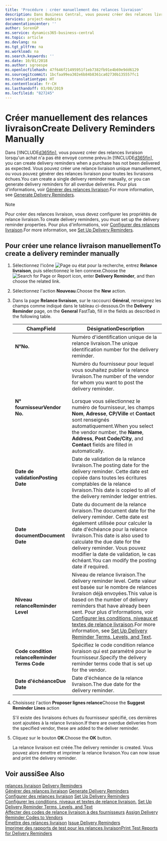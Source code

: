 ```yaml
---
title: 'Procédure : créer manuellement des relances livraison'
description: Dans Business Central, vous pouvez créer des relances livraison lorsqu'un achat n'a pas été envoyé comme prévu. Vous pouvez créer une relance livraison unique manuellement, ou vous pouvez générer des relances livraison pour toutes les livraisons échues.
services: project-madeira
documentationcenter: ''
author: SorenGP
ms.service: dynamics365-business-central
ms.topic: article
ms.devlang: na
ms.tgt_pltfrm: na
ms.workload: na
ms.search.keywords: ''
ms.date: 10/01/2018
ms.author: sgroespe
ms.openlocfilehash: 47f646f21495951f1eb7382fb91e4b69e9dd6129
ms.sourcegitcommit: 1bcfaa99ea302e6b84b8361ca02730b135557fc1
ms.translationtype: HT
ms.contentlocale: fr-CH
ms.lasthandoff: 03/08/2019
ms.locfileid: "827245"
---
```

# <a name="create-delivery-reminders-manually"></a><span data-ttu-id="deb13-104">Créer manuellement des relances livraison</span><span class="sxs-lookup"><span data-stu-id="deb13-104">Create Delivery Reminders Manually</span></span>
<span data-ttu-id="deb13-105">Dans [!INCLUDE[d365fin](../../includes/d365fin_md.md)], vous pouvez créer des relances livraison lorsqu'un achat n'a pas été envoyé comme prévu.</span><span class="sxs-lookup"><span data-stu-id="deb13-105">In [!INCLUDE[d365fin](../../includes/d365fin_md.md)], you can create delivery reminders when a purchase has not been delivered as expected.</span></span> <span data-ttu-id="deb13-106">Vous pouvez créer une relance livraison unique manuellement, ou vous pouvez générer des relances livraison pour toutes les livraisons échues.</span><span class="sxs-lookup"><span data-stu-id="deb13-106">You can create a single delivery reminder manually, or you can generate delivery reminders for all overdue deliveries.</span></span> <span data-ttu-id="deb13-107">Pour plus d'informations, voir [Générer des relances livraison](how-to-generate-delivery-reminders.md).</span><span class="sxs-lookup"><span data-stu-id="deb13-107">For more information, see [Generate Delivery Reminders](how-to-generate-delivery-reminders.md).</span></span>

> [!NOTE]
> <span data-ttu-id="deb13-108">Pour créer des relances livraison, vous devez configurer les propriétés de relance livraison.</span><span class="sxs-lookup"><span data-stu-id="deb13-108">To create delivery reminders, you must set up the delivery reminder properties.</span></span> <span data-ttu-id="deb13-109">Pour plus d'informations, voir [Configurer des relances livraison](how-to-set-up-delivery-reminders.md).</span><span class="sxs-lookup"><span data-stu-id="deb13-109">For more information, see [Set Up Delivery Reminders](how-to-set-up-delivery-reminders.md).</span></span>

## <a name="to-create-a-delivery-reminder-manually"></a><span data-ttu-id="deb13-110">Pour créer une relance livraison manuellement</span><span class="sxs-lookup"><span data-stu-id="deb13-110">To create a delivery reminder manually</span></span>  

1.  <span data-ttu-id="deb13-111">Sélectionnez l'icône ![Page ou état pour la recherche](../../media/ui-search/search_small.png "Page ou état pour la recherche"), entrez **Relance livraison**, puis sélectionnez le lien connexe.</span><span class="sxs-lookup"><span data-stu-id="deb13-111">Choose the ![Search for Page or Report](../../media/ui-search/search_small.png "Search for Page or Report icon") icon, enter **Delivery Reminder**, and then choose the related link.</span></span>  
2.  <span data-ttu-id="deb13-112">Sélectionnez l'action **Nouveau**.</span><span class="sxs-lookup"><span data-stu-id="deb13-112">Choose the **New** action.</span></span>  
3.  <span data-ttu-id="deb13-113">Dans la page **Relance livraison**, sur le raccourci **Général**, renseignez les champs comme indiqué dans le tableau ci-dessous.</span><span class="sxs-lookup"><span data-stu-id="deb13-113">On the **Delivery Reminder** page, on the **General** FastTab, fill in the fields as described in the following table.</span></span>  

    |<span data-ttu-id="deb13-114">Champ</span><span class="sxs-lookup"><span data-stu-id="deb13-114">Field</span></span>|<span data-ttu-id="deb13-115">Désignation</span><span class="sxs-lookup"><span data-stu-id="deb13-115">Description</span></span>|  
    |---------------------------------|---------------------------------------|  
    |<span data-ttu-id="deb13-116">**N°**</span><span class="sxs-lookup"><span data-stu-id="deb13-116">**No.**</span></span>|<span data-ttu-id="deb13-117">Numéro d'identification unique de la relance livraison.</span><span class="sxs-lookup"><span data-stu-id="deb13-117">The unique identification number for the delivery reminder.</span></span>|  
    |<span data-ttu-id="deb13-118">**N° fournisseur**</span><span class="sxs-lookup"><span data-stu-id="deb13-118">**Vendor No.**</span></span>|<span data-ttu-id="deb13-119">Numéro du fournisseur pour lequel vous souhaitez publier la relance livraison.</span><span class="sxs-lookup"><span data-stu-id="deb13-119">The number of the vendor for whom you want to post the delivery reminder.</span></span><br /><br /> <span data-ttu-id="deb13-120">Lorsque vous sélectionnez le numéro de fournisseur, les champs **Nom**, **Adresse**, **CP/Ville** et **Contact** sont renseignés automatiquement.</span><span class="sxs-lookup"><span data-stu-id="deb13-120">When you select the vendor number, the **Name**, **Address**, **Post Code/City**, and **Contact** fields are filled in automatically.</span></span>|  
    |<span data-ttu-id="deb13-121">**Date de validation**</span><span class="sxs-lookup"><span data-stu-id="deb13-121">**Posting Date**</span></span>|<span data-ttu-id="deb13-122">Date de validation de la relance livraison.</span><span class="sxs-lookup"><span data-stu-id="deb13-122">The posting date for the delivery reminder.</span></span> <span data-ttu-id="deb13-123">Cette date est copiée dans toutes les écritures comptables de la relance livraison.</span><span class="sxs-lookup"><span data-stu-id="deb13-123">This date is copied to all of the delivery reminder ledger entries.</span></span>|  
    |<span data-ttu-id="deb13-124">**Date document**</span><span class="sxs-lookup"><span data-stu-id="deb13-124">**Document Date**</span></span>|<span data-ttu-id="deb13-125">Date du document de la relance livraison.</span><span class="sxs-lookup"><span data-stu-id="deb13-125">The document date for the delivery reminder.</span></span> <span data-ttu-id="deb13-126">Cette date est également utilisée pour calculer la date d'échéance pour la relance livraison.</span><span class="sxs-lookup"><span data-stu-id="deb13-126">This date is also used to calculate the due date for the delivery reminder.</span></span> <span data-ttu-id="deb13-127">Vous pouvez modifier la date de validation, le cas échéant.</span><span class="sxs-lookup"><span data-stu-id="deb13-127">You can modify the posting date if required.</span></span>|  
    |<span data-ttu-id="deb13-128">**Niveau relance**</span><span class="sxs-lookup"><span data-stu-id="deb13-128">**Reminder Level**</span></span>|<span data-ttu-id="deb13-129">Niveau de relance livraison.</span><span class="sxs-lookup"><span data-stu-id="deb13-129">The delivery reminder level.</span></span> <span data-ttu-id="deb13-130">Cette valeur est basée sur le nombre de relances livraison déjà envoyées.</span><span class="sxs-lookup"><span data-stu-id="deb13-130">This value is based on the number of delivery reminders that have already been sent.</span></span> <span data-ttu-id="deb13-131">Pour plus d'informations, voir [Configurer les conditions, niveaux et textes de relance livraison](how-to-set-up-delivery-reminder-terms-levels-and-text.md).</span><span class="sxs-lookup"><span data-stu-id="deb13-131">For more information, see [Set Up Delivery Reminder Terms, Levels, and Text](how-to-set-up-delivery-reminder-terms-levels-and-text.md).</span></span>|  
    |<span data-ttu-id="deb13-132">**Code condition relance**</span><span class="sxs-lookup"><span data-stu-id="deb13-132">**Reminder Terms Code**</span></span>|<span data-ttu-id="deb13-133">Spécifiez le code condition relance livraison qui est paramétré pour le fournisseur.</span><span class="sxs-lookup"><span data-stu-id="deb13-133">Specify the delivery reminder terms code that is set up for the vendor.</span></span>|  
    |<span data-ttu-id="deb13-134">**Date d'échéance**</span><span class="sxs-lookup"><span data-stu-id="deb13-134">**Due Date**</span></span>|<span data-ttu-id="deb13-135">Date d'échéance de la relance livraison.</span><span class="sxs-lookup"><span data-stu-id="deb13-135">The due date for the delivery reminder.</span></span>|  

4.  <span data-ttu-id="deb13-136">Choisissez l'action **Proposer lignes relance**</span><span class="sxs-lookup"><span data-stu-id="deb13-136">Choose the **Suggest Reminder Lines** action</span></span>  

    <span data-ttu-id="deb13-137">S'il existe des livraisons échues du fournisseur spécifié, ces dernières sont ajoutées à la relance livraison.</span><span class="sxs-lookup"><span data-stu-id="deb13-137">If there are overdue deliveries from the specified vendor, these are added to the deliver reminder.</span></span>  

5.  <span data-ttu-id="deb13-138">Cliquez sur le bouton **OK**.</span><span class="sxs-lookup"><span data-stu-id="deb13-138">Choose the **OK** button.</span></span>  

    <span data-ttu-id="deb13-139">La relance livraison est créée.</span><span class="sxs-lookup"><span data-stu-id="deb13-139">The delivery reminder is created.</span></span> <span data-ttu-id="deb13-140">Vous pouvez alors émettre et imprimer la relance livraison.</span><span class="sxs-lookup"><span data-stu-id="deb13-140">You can now issue and print the delivery reminder.</span></span>  

## <a name="see-also"></a><span data-ttu-id="deb13-141">Voir aussi</span><span class="sxs-lookup"><span data-stu-id="deb13-141">See Also</span></span>  
 <span data-ttu-id="deb13-142">[relances livraison](delivery-reminders.md) </span><span class="sxs-lookup"><span data-stu-id="deb13-142">[Delivery Reminders](delivery-reminders.md) </span></span>  
 <span data-ttu-id="deb13-143">[Générer des relances livraison](how-to-generate-delivery-reminders.md) </span><span class="sxs-lookup"><span data-stu-id="deb13-143">[Generate Delivery Reminders](how-to-generate-delivery-reminders.md) </span></span>  
 <span data-ttu-id="deb13-144">[Configurer des relances livraison](how-to-set-up-delivery-reminders.md) </span><span class="sxs-lookup"><span data-stu-id="deb13-144">[Set Up Delivery Reminders](how-to-set-up-delivery-reminders.md) </span></span>  
 <span data-ttu-id="deb13-145">[Configurer les conditions, niveaux et textes de relance livraison.](how-to-set-up-delivery-reminder-terms-levels-and-text.md) </span><span class="sxs-lookup"><span data-stu-id="deb13-145">[Set Up Delivery Reminder Terms, Levels, and Text](how-to-set-up-delivery-reminder-terms-levels-and-text.md) </span></span>  
 <span data-ttu-id="deb13-146">[Affecter des codes de relance livraison à des fournisseurs](how-to-assign-delivery-reminder-codes-to-vendors.md) </span><span class="sxs-lookup"><span data-stu-id="deb13-146">[Assign Delivery Reminder Codes to Vendors](how-to-assign-delivery-reminder-codes-to-vendors.md) </span></span>  
 <span data-ttu-id="deb13-147">[Émettre des relances livraison](how-to-issue-delivery-reminders.md) </span><span class="sxs-lookup"><span data-stu-id="deb13-147">[Issue Delivery Reminders](how-to-issue-delivery-reminders.md) </span></span>  
 [<span data-ttu-id="deb13-148">Imprimer des rapports de test pour les relances livraison</span><span class="sxs-lookup"><span data-stu-id="deb13-148">Print Test Reports for Delivery Reminders</span></span>](how-to-print-test-reports-for-delivery-reminders.md)
